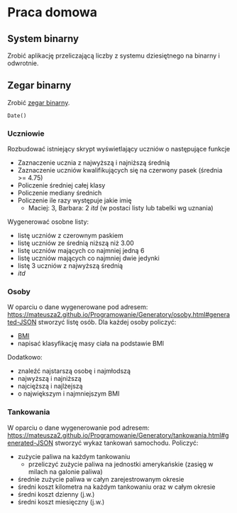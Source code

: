 # Praca domowa

## System binarny

Zrobić aplikację przeliczającą liczby z systemu dziesiętnego na binarny i odwrotnie.

## Zegar binarny

Zrobić [zegar binarny](https://en.wikipedia.org/wiki/Binary_clock).

```
Date()
```

### Uczniowie

Rozbudować istniejący skrypt wyświetlający uczniów o następujące funkcje

- Zaznaczenie ucznia z najwyższą i najniższą średnią
- Zaznaczenie uczniów kwalifikujących się na czerwony pasek (średnia >= 4.75)
- Policzenie średniej całej klasy
- Policzenie mediany średnich
- Policzenie ile razy występuje jakie imię
    - Maciej: 3, Barbara: 2 *itd* (w postaci listy lub tabelki wg uznania)

Wygenerować osobne listy:
- listę uczniów z czerownym paskiem
- listę uczniów ze średnią niższą niż 3.00
- listę uczniów mających co najmniej jedną 6
- listę uczniów mających co najmniej dwie jedynki
- listę 3 uczniów z najwyższą średnią
- *itd*

### Osoby

W oparciu o dane wygenerowane pod adresem: https://mateusza2.github.io/Programowanie/Generatory/osoby.html#generated-JSON stworzyć listę osób. Dla każdej osoby policzyć:
- [BMI](https://pl.wikipedia.org/wiki/Wska%C5%BAnik_masy_cia%C5%82a)
- napisać klasyfikację masy ciała na podstawie BMI

Dodatkowo:
- znaleźć najstarszą osobę i najmłodszą
- najwyższą i najniższą
- najcięższą i najlżejszą
- o największym i najmniejszym BMI

### Tankowania

W oparciu o dane wygenerowanie pod adresem: https://mateusza2.github.io/Programowanie/Generatory/tankowania.html#generated-JSON stworzyć wykaz tankowań samochodu. Policzyć:
- zużycie paliwa na każdym tankowaniu
  - przeliczyć zużycie paliwa na jednostki amerykańskie (zasięg w milach na galonie paliwa)
- średnie zużycie paliwa w całyn zarejestrowanym okresie
- średni koszt kilometra na każdym tankowaniu oraz w całym okresie
- średni koszt dzienny (j.w.)
- średni koszt miesięczny (j.w.)
  